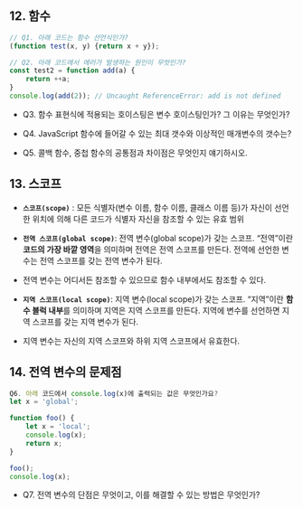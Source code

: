 ## 12. 함수

```javascript
// Q1. 아래 코드는 함수 선언식인가?
(function test(x, y) {return x + y});

// Q2. 아래 코드에서 에러가 발생하는 원인이 무엇인가?
const test2 = function add(a) {
	return ++a;
}
console.log(add(2)); // Uncaught ReferenceError: add is not defined
```

- Q3. 함수 표현식에 적용되는 호이스팅은 변수 호이스팅인가?
그 이유는 무엇인가?

- Q4. JavaScript 함수에 들어갈 수 있는 최대 갯수와 이상적인 매개변수의 갯수는?

- Q5. 콜백 함수, 중첩 함수의 공통점과 차이점은 무엇인지 얘기하시오.

## 13. 스코프

- **`스코프(scope)`** : 모든 식별자(변수 이름, 함수 이름, 클래스 이름 등)가 자신이 선언한 위치에 의해 다른 코드가 식별자 자신을 참조할 수 있는 유효 범위

- **`전역 스코프(global scope)`**: 전역 변수(global scope)가 갖는 스코프. “전역”이란 **코드의 가장 바깥 영역**을 의미하며 전역은 전역 스코프를 만든다. 전역에 선언한 변수는 전역 스코프를 갖는 전역 변수가 된다.

- 전역 변수는 어디서든 참조할 수 있으므로 함수 내부에서도 참조할 수 있다.

- **`지역 스코프(local scope)`**: 지역 변수(local scope)가 갖는 스코프. “지역”이란 **함수 블럭 내부**를 의미하며 지역은 지역 스코프를 만든다. 지역에 변수를 선언하면 지역 스코프를 갖는 지역 변수가 된다.
- 지역 변수는 자신의 지역 스코프와 하위 지역 스코프에서 유효한다.

## 14. 전역 변수의 문제점

```javascript
Q6. 아래 코드에서 console.log(x)에 출력되는 값은 무엇인가요?
let x = 'global';

function foo() {
	let x = 'local';
	console.log(x);
	return x;
}

foo();
console.log(x);
```

- Q7. 전역 변수의 단점은 무엇이고, 이를 해결할 수 있는 방법은 무엇인가?

